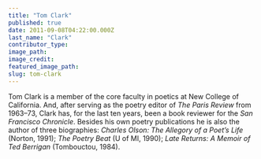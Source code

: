 ```yaml
---
title: "Tom Clark"
published: true
date: 2011-09-08T04:22:00.000Z
last_name: "Clark"
contributor_type:
image_path:
image_credit:
featured_image_path:
slug: tom-clark
---
```


Tom Clark is a member of the core faculty in poetics at New College of California. And, after serving as the poetry editor of _The Paris Review_ from 1963–73, Clark has, for the last ten years, been a book reviewer for the _San Francisco Chronicle_. Besides his own poetry publications he is also the author of three biographies: _Charles Olson: The Allegory of a Poet’s Life_ (Norton, 1991); _The Poetry Beat_ (U of MI, 1990); _Late Returns: A Memoir of Ted Berrigan_ (Tombouctou, 1984).

